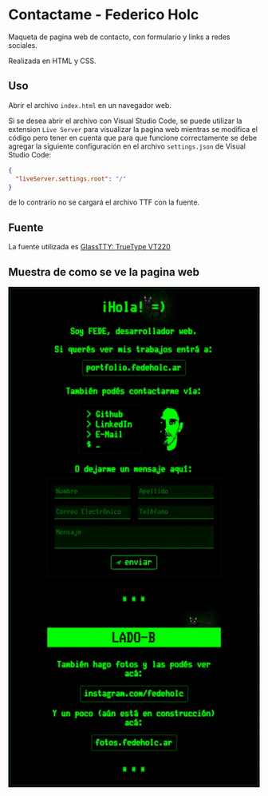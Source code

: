 # Contactame - Federico Holc

Maqueta de pagina web de contacto, con formulario y links a redes sociales.

Realizada en HTML y CSS.

## Uso

Abrir el archivo `index.html` en un navegador web.

Si se desea abrir el archivo con Visual Studio Code, se puede utilizar la extension `Live Server` para visualizar la pagina web mientras se modifica el código pero tener en cuenta que para que funcione correctamente se debe agregar la siguiente configuración en el archivo `settings.json` de Visual Studio Code:

```json
{
  "liveServer.settings.root": "/"
}
```

de lo contrario no se cargará el archivo TTF con la fuente.

## Fuente

La fuente utilizada es [GlassTTY: TrueType VT220](https://github.com/svofski/glasstty)

## Muestra de como se ve la pagina web

![Contactame](./assets/screenshot.webp)
